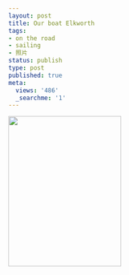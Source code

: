 ```yaml
---
layout: post
title: Our boat Elkworth
tags:
- on the road
- sailing
- 照片
status: publish
type: post
published: true
meta:
  views: '486'
  _searchme: '1'
---
```

<p><a href="http://azaleasays.com/wp-content/uploads/2010/07/p-640-480-2c7c3ea4-9c8f-44d9-bfaf-99ce6c15dfc3.jpeg"><img src="http://azaleasays.com/wp-content/uploads/2010/07/p-640-480-2c7c3ea4-9c8f-44d9-bfaf-99ce6c15dfc3.jpeg" alt="" width="225" height="300" class="alignnone size-full wp-image-364" /></a></p>
